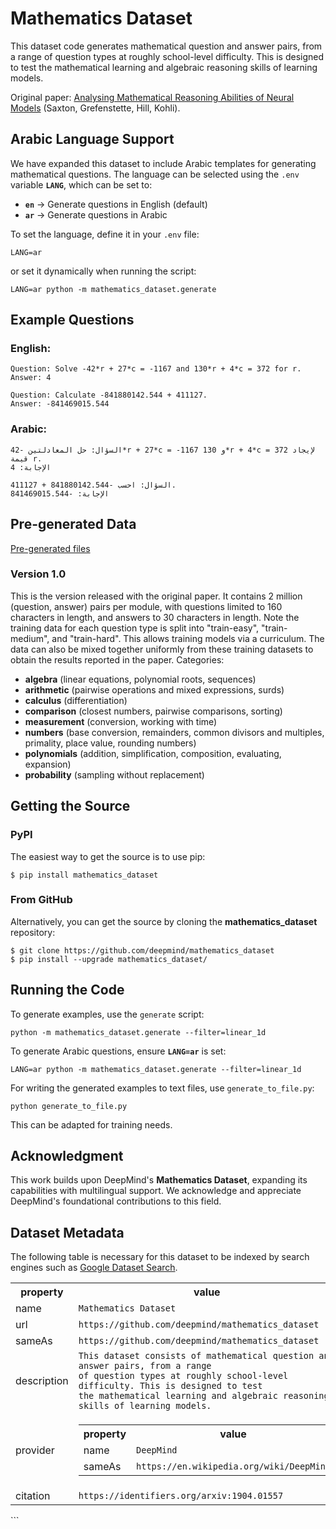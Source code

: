 # Mathematics Dataset

This dataset code generates mathematical question and answer pairs, from a range
of question types at roughly school-level difficulty. This is designed to test
the mathematical learning and algebraic reasoning skills of learning models.

Original paper: [Analysing Mathematical
Reasoning Abilities of Neural Models](https://openreview.net/pdf?id=H1gR5iR5FX)
(Saxton, Grefenstette, Hill, Kohli).

## Arabic Language Support

We have expanded this dataset to include Arabic templates for generating mathematical questions. The language can be selected using the `.env` variable **`LANG`**, which can be set to:

- **`en`** → Generate questions in English (default)
- **`ar`** → Generate questions in Arabic

To set the language, define it in your `.env` file:
```shell
LANG=ar
```
or set it dynamically when running the script:
```shell
LANG=ar python -m mathematics_dataset.generate
```

## Example Questions

### English:
```
Question: Solve -42*r + 27*c = -1167 and 130*r + 4*c = 372 for r.
Answer: 4

Question: Calculate -841880142.544 + 411127.
Answer: -841469015.544
```

### Arabic:
```
السؤال: حل المعادلتين -42*r + 27*c = -1167 و 130*r + 4*c = 372 لإيجاد قيمة r.
الإجابة: 4

السؤال: احسب -841880142.544 + 411127.
الإجابة: -841469015.544
```

## Pre-generated Data

[Pre-generated files](https://console.cloud.google.com/storage/browser/mathematics-dataset)

### Version 1.0

This is the version released with the original paper. It contains 2 million
(question, answer) pairs per module, with questions limited to 160 characters in
length, and answers to 30 characters in length. Note the training data for each
question type is split into "train-easy", "train-medium", and "train-hard". This
allows training models via a curriculum. The data can also be mixed together
uniformly from these training datasets to obtain the results reported in the
paper. Categories:

* **algebra** (linear equations, polynomial roots, sequences)
* **arithmetic** (pairwise operations and mixed expressions, surds)
* **calculus** (differentiation)
* **comparison** (closest numbers, pairwise comparisons, sorting)
* **measurement** (conversion, working with time)
* **numbers** (base conversion, remainders, common divisors and multiples,
  primality, place value, rounding numbers)
* **polynomials** (addition, simplification, composition, evaluating, expansion)
* **probability** (sampling without replacement)

## Getting the Source

### PyPI

The easiest way to get the source is to use pip:

```shell
$ pip install mathematics_dataset
```

### From GitHub

Alternatively, you can get the source by cloning the **mathematics_dataset** repository:

```shell
$ git clone https://github.com/deepmind/mathematics_dataset
$ pip install --upgrade mathematics_dataset/
```

## Running the Code

To generate examples, use the `generate` script:

```shell
python -m mathematics_dataset.generate --filter=linear_1d
```

To generate Arabic questions, ensure **`LANG=ar`** is set:

```shell
LANG=ar python -m mathematics_dataset.generate --filter=linear_1d
```

For writing the generated examples to text files, use `generate_to_file.py`:

```shell
python generate_to_file.py
```

This can be adapted for training needs.

## Acknowledgment

This work builds upon DeepMind's **Mathematics Dataset**, expanding its capabilities with multilingual support. We acknowledge and appreciate DeepMind's foundational contributions to this field.

## Dataset Metadata
The following table is necessary for this dataset to be indexed by search
engines such as <a href="https://g.co/datasetsearch">Google Dataset Search</a>.
<div itemscope itemtype="http://schema.org/Dataset">
<table>
  <tr>
    <th>property</th>
    <th>value</th>
  </tr>
  <tr>
    <td>name</td>
    <td><code itemprop="name">Mathematics Dataset</code></td>
  </tr>
  <tr>
    <td>url</td>
    <td><code itemprop="url">https://github.com/deepmind/mathematics_dataset</code></td>
  </tr>
  <tr>
    <td>sameAs</td>
    <td><code itemprop="sameAs">https://github.com/deepmind/mathematics_dataset</code></td>
  </tr>
  <tr>
    <td>description</td>
    <td><code itemprop="description">This dataset consists of mathematical question and answer pairs, from a range
of question types at roughly school-level difficulty. This is designed to test
the mathematical learning and algebraic reasoning skills of learning models.</code></td>
  </tr>
  <tr>
    <td>provider</td>
    <td>
      <div itemscope itemtype="http://schema.org/Organization" itemprop="provider">
        <table>
          <tr>
            <th>property</th>
            <th>value</th>
          </tr>
          <tr>
            <td>name</td>
            <td><code itemprop="name">DeepMind</code></td>
          </tr>
          <tr>
            <td>sameAs</td>
            <td><code itemprop="sameAs">https://en.wikipedia.org/wiki/DeepMind</code></td>
          </tr>
        </table>
      </div>
    </td>
  </tr>
  <tr>
    <td>citation</td>
    <td><code itemprop="citation">https://identifiers.org/arxiv:1904.01557</code></td>
  </tr>
</table>
</div>
```


